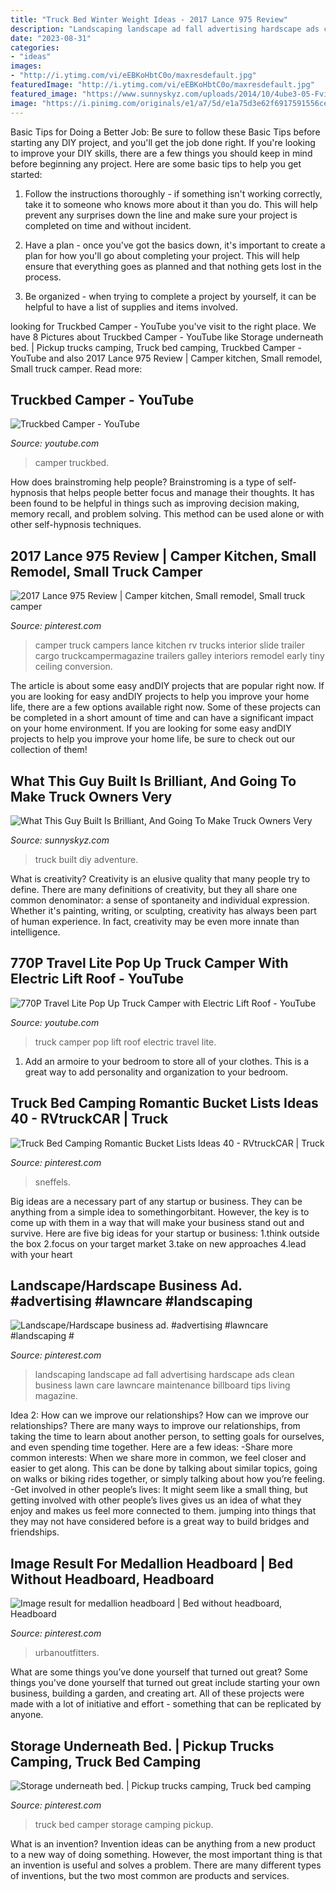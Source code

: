 ```yaml
---
title: "Truck Bed Winter Weight Ideas - 2017 Lance 975 Review"
description: "Landscaping landscape ad fall advertising hardscape ads clean business lawn care lawncare maintenance billboard tips living magazine"
date: "2023-08-31"
categories:
- "ideas"
images:
- "http://i.ytimg.com/vi/eEBKoHbtC0o/maxresdefault.jpg"
featuredImage: "http://i.ytimg.com/vi/eEBKoHbtC0o/maxresdefault.jpg"
featured_image: "https://www.sunnyskyz.com/uploads/2014/10/4ube3-05-FviDUtV.jpg"
image: "https://i.pinimg.com/originals/e1/a7/5d/e1a75d3e62f6917591556ceabc14bab6.jpg"
---
```



Basic Tips for Doing a Better Job: Be sure to follow these Basic Tips before starting any DIY project, and you'll get the job done right.
If you're looking to improve your DIY skills, there are a few things you should keep in mind before beginning any project. Here are some basic tips to help you get started: 
1) Follow the instructions thoroughly - if something isn't working correctly, take it to someone who knows more about it than you do. This will help prevent any surprises down the line and make sure your project is completed on time and without incident. 

2) Have a plan - once you've got the basics down, it's important to create a plan for how you'll go about completing your project. This will help ensure that everything goes as planned and that nothing gets lost in the process. 

3) Be organized - when trying to complete a project by yourself, it can be helpful to have a list of supplies and items involved.

	

		
looking for Truckbed Camper - YouTube you've visit to the right place. We have 8 Pictures about Truckbed Camper - YouTube like Storage underneath bed. | Pickup trucks camping, Truck bed camping, Truckbed Camper - YouTube and also 2017 Lance 975 Review | Camper kitchen, Small remodel, Small truck camper. Read more:
		
    
## Truckbed Camper - YouTube

<img loading=lazy src="http://i.ytimg.com/vi/B5DUXvS3w2Q/maxresdefault.jpg" onerror="this.onerror=null;this.src='https://tse4.mm.bing.net/th?id=OIP.L5G9WqTSFvy2mkmqH28GpAHaEK&amp;pid=15.1';" alt="Truckbed Camper - YouTube">

_Source: youtube.com_

>camper truckbed. 

	

How does brainstroming help people?
Brainstroming is a type of self-hypnosis that helps people better focus and manage their thoughts. It has been found to be helpful in things such as improving decision making, memory recall, and problem solving. This method can be used alone or with other self-hypnosis techniques.

    
## 2017 Lance 975 Review | Camper Kitchen, Small Remodel, Small Truck Camper

<img loading=lazy src="https://i.pinimg.com/originals/e1/a7/5d/e1a75d3e62f6917591556ceabc14bab6.jpg" onerror="this.onerror=null;this.src='https://tse3.mm.bing.net/th?id=OIP.jUKBF4RrWZR0XK2LEfv_HAHaLF&amp;pid=15.1';" alt="2017 Lance 975 Review | Camper kitchen, Small remodel, Small truck camper">

_Source: pinterest.com_

>camper truck campers lance kitchen rv trucks interior slide trailer cargo truckcampermagazine trailers galley interiors remodel early tiny ceiling conversion. 

	

The article is about some easy andDIY projects that are popular right now.
If you are looking for easy andDIY projects to help you improve your home life, there are a few options available right now. Some of these projects can be completed in a short amount of time and can have a significant impact on your home environment. If you are looking for some easy andDIY projects to help you improve your home life, be sure to check out our collection of them!

    
## What This Guy Built Is Brilliant, And Going To Make Truck Owners Very

<img loading=lazy src="https://www.sunnyskyz.com/uploads/2014/10/4ube3-05-FviDUtV.jpg" onerror="this.onerror=null;this.src='https://tse3.mm.bing.net/th?id=OIP.l9sksgF0_NkrkLgA1Uq0EAHaE7&amp;pid=15.1';" alt="What This Guy Built Is Brilliant, And Going To Make Truck Owners Very">

_Source: sunnyskyz.com_

>truck built diy adventure. 

	

What is creativity?
Creativity is an elusive quality that many people try to define. There are many definitions of creativity, but they all share one common denominator: a sense of spontaneity and individual expression. Whether it's painting, writing, or sculpting, creativity has always been part of human experience. In fact, creativity may be even more innate than intelligence.

    
## 770P Travel Lite Pop Up Truck Camper With Electric Lift Roof - YouTube

<img loading=lazy src="http://i.ytimg.com/vi/eEBKoHbtC0o/maxresdefault.jpg" onerror="this.onerror=null;this.src='https://tse1.mm.bing.net/th?id=OIP.u1VBbgYL6-ulZdDzngD4pAHaEK&amp;pid=15.1';" alt="770P Travel Lite Pop Up Truck Camper with Electric Lift Roof - YouTube">

_Source: youtube.com_

>truck camper pop lift roof electric travel lite. 

	

1. Add an armoire to your bedroom to store all of your clothes. This is a great way to add personality and organization to your bedroom.

    
## Truck Bed Camping Romantic Bucket Lists Ideas 40 - RVtruckCAR | Truck

<img loading=lazy src="https://i.pinimg.com/originals/58/2b/a3/582ba3d2fe94c4d03d2052ff3c6a891a.png" onerror="this.onerror=null;this.src='https://tse3.mm.bing.net/th?id=OIP.eN9jd5RS5Qb6BxRsEfw-bwHaHa&amp;pid=15.1';" alt="Truck Bed Camping Romantic Bucket Lists Ideas 40 - RVtruckCAR | Truck">

_Source: pinterest.com_

>sneffels. 

	

Big ideas are a necessary part of any startup or business. They can be anything from a simple idea to somethingorbitant. However, the key is to come up with them in a way that will make your business stand out and survive. Here are five big ideas for your startup or business: 1.think outside the box 2.focus on your target market 3.take on new approaches 4.lead with your heart 
    
## Landscape/Hardscape Business Ad. #advertising #lawncare #landscaping #

<img loading=lazy src="https://i.pinimg.com/originals/ea/53/b6/ea53b6f20c61aa565753ba9d21fd70e4.png" onerror="this.onerror=null;this.src='https://tse3.mm.bing.net/th?id=OIP.oGGAoKyryn3nUeEr2HUi3QHaJR&amp;pid=15.1';" alt="Landscape/Hardscape business ad. #advertising #lawncare #landscaping #">

_Source: pinterest.com_

>landscaping landscape ad fall advertising hardscape ads clean business lawn care lawncare maintenance billboard tips living magazine. 

	

Idea 2: How can we improve our relationships?
How can we improve our relationships? There are many ways to improve our relationships, from taking the time to learn about another person, to setting goals for ourselves, and even spending time together. Here are a few ideas: 
-Share more common interests: When we share more in common, we feel closer and easier to get along. This can be done by talking about similar topics, going on walks or biking rides together, or simply talking about how you’re feeling. 
-Get involved in other people’s lives: It might seem like a small thing, but getting involved with other people’s lives gives us an idea of what they enjoy and makes us feel more connected to them. jumping into things that they may not have considered before is a great way to build bridges and friendships.

    
## Image Result For Medallion Headboard | Bed Without Headboard, Headboard

<img loading=lazy src="https://i.pinimg.com/originals/0c/bb/59/0cbb59ff59bfd4dc657d72f7f4258a75.jpg" onerror="this.onerror=null;this.src='https://tse1.mm.bing.net/th?id=OIP.LBY8feKpAYlU1I1meCMyQgHaLH&amp;pid=15.1';" alt="Image result for medallion headboard | Bed without headboard, Headboard">

_Source: pinterest.com_

>urbanoutfitters. 

	

What are some things you’ve done yourself that turned out great?
Some things you've done yourself that turned out great include starting your own business, building a garden, and creating art. All of these projects were made with a lot of initiative and effort - something that can be replicated by anyone.

    
## Storage Underneath Bed. | Pickup Trucks Camping, Truck Bed Camping

<img loading=lazy src="https://i.pinimg.com/736x/c5/d6/19/c5d619850b96b2e815f42f213519124d.jpg" onerror="this.onerror=null;this.src='https://tse2.mm.bing.net/th?id=OIP.EGA8kgWDNjb2eoF1uB6-mAHaFj&amp;pid=15.1';" alt="Storage underneath bed. | Pickup trucks camping, Truck bed camping">

_Source: pinterest.com_

>truck bed camper storage camping pickup. 

	

What is an invention?
Invention ideas can be anything from a new product to a new way of doing something. However, the most important thing is that an invention is useful and solves a problem. There are many different types of inventions, but the two most common are products and services.

